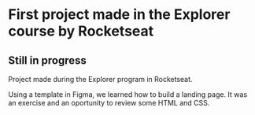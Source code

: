 # First project made in the Explorer course by Rocketseat

 ## Still in progress
 
 Project made during the Explorer program in Rocketseat.

 Using a template in Figma, we learned how to build a landing page. It was an exercise and an oportunity to review some HTML and CSS.
